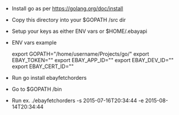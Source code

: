 * Install go as per https://golang.org/doc/install
* Copy this directory into your  $GOPATH /src dir
* Setup your keys as either ENV vars or $HOME/.ebayapi
* ENV vars example

    export GOPATH="/home/username/Projects/go/"
    export EBAY_TOKEN=""
    export EBAY_APP_ID=""
    export EBAY_DEV_ID=""
    export EBAY_CERT_ID=""
	

* Run go install ebayfetchorders
* Go to $GOPATH /bin
* Run ex. ./ebayfetchorders -s 2015-07-16T20:34:44 -e 2015-08-14T20:34:44